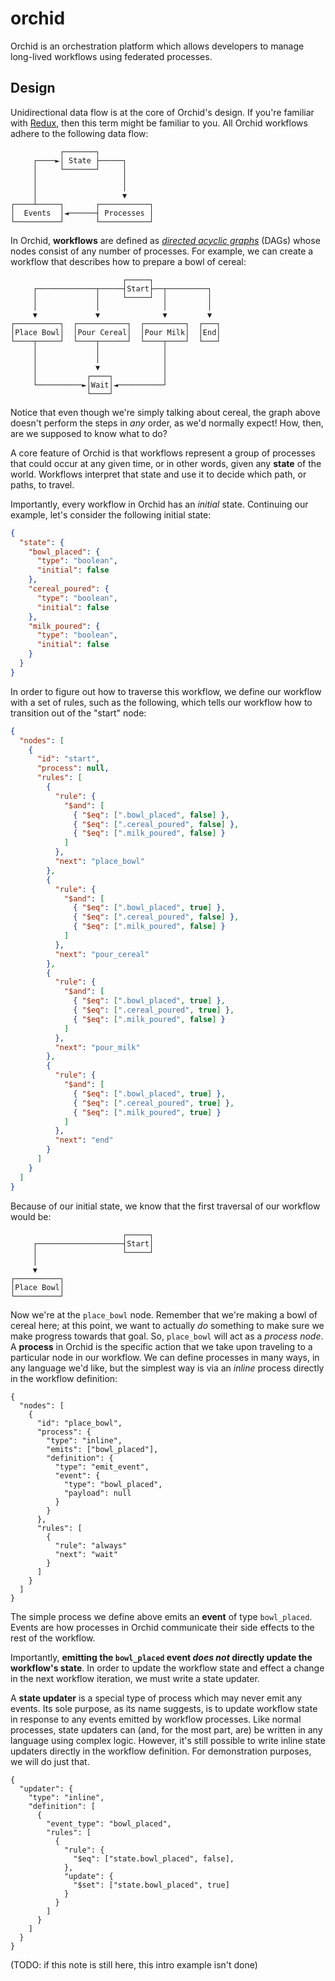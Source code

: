 # orchid

Orchid is an orchestration platform which allows developers to manage long-lived workflows using federated processes.

## Design

Unidirectional data flow is at the core of Orchid's design. If you're familiar with [Redux](https://redux.js.org/), then this term might be familiar to you. All Orchid workflows adhere to the following data flow:

```
           ┌───────┐
     ┌────►│ State ├─────┐
     │     └───────┘     │
     │                   │
     │                   │
     │                   ▼
┌────┴─────┐       ┌───────────┐
│  Events  │◄──────┤ Processes │
└──────────┘       └───────────┘
```

In Orchid, __workflows__ are defined as _[directed acyclic graphs](https://en.wikipedia.org/wiki/Directed_acyclic_graph)_ (DAGs) whose nodes consist of any number of processes. For example, we can create a workflow that describes how to prepare a bowl of cereal:

```
                         ┌─────┐
     ┌─────────────┬─────┤Start├──┬─────────┐
     │             │     └─────┘  │         │
     │             │              │         │
     ▼             ▼              ▼         ▼
┌──────────┐  ┌───────────┐  ┌─────────┐  ┌───┐
│Place Bowl│  │Pour Cereal│  │Pour Milk│  │End│
└────┬─────┘  └────┬──────┘  └────┬────┘  └───┘
     │             │              │
     │             │              │
     │             ▼              │
     │           ┌────┐           │
     └──────────►│Wait│◄──────────┘
                 └────┘
```

Notice that even though we're simply talking about cereal, the graph above doesn't perform the steps in _any_ order, as we'd normally expect! How, then, are we supposed to know what to do?

A core feature of Orchid is that workflows represent a group of processes that could occur at any given time, or in other words, given any __state__ of the world. Workflows interpret that state and use it to decide which path, or paths, to travel.

Importantly, every workflow in Orchid has an _initial_ state. Continuing our example, let's consider the following initial state:

```json
{
  "state": {
    "bowl_placed": {
      "type": "boolean",
      "initial": false
    },
    "cereal_poured": {
      "type": "boolean",
      "initial": false
    },
    "milk_poured": {
      "type": "boolean",
      "initial": false
    }
  }
}
```

In order to figure out how to traverse this workflow, we define our workflow with a set of rules, such as the following, which tells our workflow how to transition out of the "start" node:

```json
{
  "nodes": [
    {
      "id": "start",
      "process": null,
      "rules": [
        {
          "rule": {
            "$and": [
              { "$eq": [".bowl_placed", false] },
              { "$eq": [".cereal_poured", false] },
              { "$eq": [".milk_poured", false] }
            ]
          },
          "next": "place_bowl"
        },
        {
          "rule": {
            "$and": [
              { "$eq": [".bowl_placed", true] },
              { "$eq": [".cereal_poured", false] },
              { "$eq": [".milk_poured", false] }
            ]
          },
          "next": "pour_cereal"
        },
        {
          "rule": {
            "$and": [
              { "$eq": [".bowl_placed", true] },
              { "$eq": [".cereal_poured", true] },
              { "$eq": [".milk_poured", false] }
            ]
          },
          "next": "pour_milk"
        },
        {
          "rule": {
            "$and": [
              { "$eq": [".bowl_placed", true] },
              { "$eq": [".cereal_poured", true] },
              { "$eq": [".milk_poured", true] }
            ]
          },
          "next": "end"
        }
      ]
    }
  ]
}
```

Because of our initial state, we know that the first traversal of our workflow would be:

```
                         ┌─────┐
     ┌───────────────────┤Start│
     │                   └─────┘
     │
     ▼
┌──────────┐
│Place Bowl│
└──────────┘
```

Now we're at the `place_bowl` node. Remember that we're making a bowl of cereal here; at this point, we want to actually _do_ something to make sure we make progress towards that goal. So, `place_bowl` will act as a _process node_. A __process__ in Orchid is the specific action that we take upon traveling to a particular node in our workflow. We can define processes in many ways, in any language we'd like, but the simplest way is via an _inline_ process directly in the workflow definition:

```
{
  "nodes": [
    {
      "id": "place_bowl",
      "process": {
        "type": "inline",
        "emits": ["bowl_placed"],
        "definition": {
          "type": "emit_event",
          "event": {
            "type": "bowl_placed",
            "payload": null
          }
        }
      },
      "rules": [
        {
          "rule": "always"
          "next": "wait"
        }
      ]
    }
  ]
}
```

The simple process we define above emits an __event__ of type `bowl_placed`. Events are how processes in Orchid communicate their side effects to the rest of the workflow.

Importantly, __emitting the `bowl_placed` event _does not_ directly update the workflow's state__. In order to update the workflow state and effect a change in the next workflow iteration, we must write a state updater.

A __state updater__ is a special type of process which may never emit any events. Its sole purpose, as its name suggests, is to update workflow state in response to any events emitted by workflow processes. Like normal processes, state updaters can (and, for the most part, are) be written in any language using complex logic. However, it's still possible to write inline state updaters directly in the workflow definition. For demonstration purposes, we will do just that.

```
{
  "updater": {
    "type": "inline",
    "definition": [
      {
        "event_type": "bowl_placed",
        "rules": [
          {
            "rule": {
              "$eq": ["state.bowl_placed", false],
            },
            "update": {
              "$set": ["state.bowl_placed", true]
            }
          }
        ]
      }
    ]
  }
}
```

(TODO: if this note is still here, this intro example isn't done)

